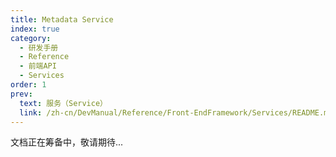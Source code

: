 ```yaml
---
title: Metadata Service
index: true
category:
  - 研发手册
  - Reference
  - 前端API
  - Services
order: 1
prev:
  text: 服务（Service）
  link: /zh-cn/DevManual/Reference/Front-EndFramework/Services/README.md
---
```


文档正在筹备中，敬请期待...